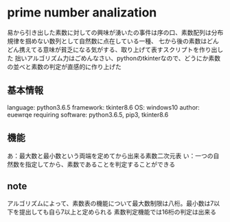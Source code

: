 # prime number analization

易から引き出した素数に対しての興味が湧いたの事件は序の口、素数配列は分布規律を掴めない数列として自然数に点在している一種、
七から後の素数はどんどん携えてる意味が貧乏になる気がする、取り上げて表すスクリプトを作り出した
拙いアルゴリズム力はごめんなさい、pythonのtkinterなので、どうにか素数の並べと素数の判定が直感的に作り上げた

## 基本情報
language: python3.6.5
framework: tkinter8.6
OS: windows10
author: euewrqe
requiring software: python3.6.5, pip3, tkinter8.6

## 機能
あ：最大数と最小数という両端を定めてから出来る素数二次元表
い：一つの自然数を指定してから、素数であることを判定することができる

## note
アルゴリズムによって、素数表の機能について最大数制限は八桁。最小数は7以下を提出しても自ら7以上と定められる
素数判定機能では16桁の判定は出来る
